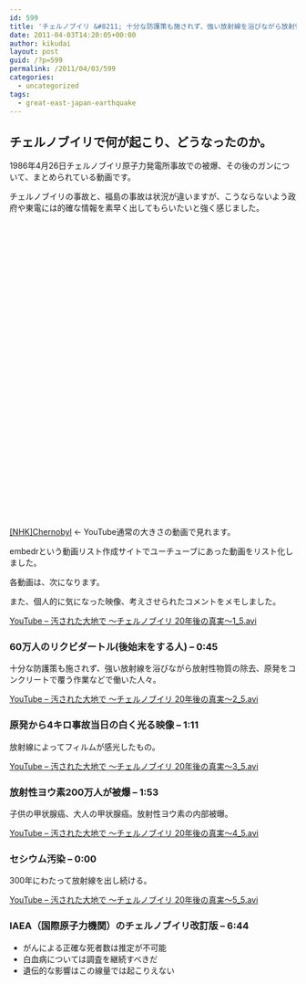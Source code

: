 ```yaml
---
id: 599
title: 'チェルノブイリ &#8211; 十分な防護策も施されず、強い放射線を浴びながら放射性物質の除去、原発をコンクリートで覆う作業で働いた人々。'
date: 2011-04-03T14:20:05+00:00
author: kikudai
layout: post
guid: /?p=599
permalink: /2011/04/03/599
categories:
  - uncategorized
tags:
  - great-east-japan-earthquake
---
```

## チェルノブイリで何が起こり、どうなったのか。

1986年4月26日チェルノブイリ原子力発電所事故での被爆、その後のガンについて、まとめられている動画です。
  
チェルノブイリの事故と、福島の事故は状況が違いますが、こうならないよう政府や東電には的確な情報を素早く出してもらいたいと強く感じました。

<div style="width:425px;height:520px;">
  <a href="http://embedr.com/playlist/chernobyl-placement" target="_blank" style="background:transparent url(http://embedr.com/img/embedr-custom-video-playlists.gif);float:right;margin:0;padding:0;outline:none;width:115px;height:35px;position:relative;top:-35px;"><span style="display:none;">Build your own custom video playlist at embedr.com</span></a>
</div>

<a href="http://embedr.com/playlist/chernobyl-placement" rel="nofollow">[NHK]Chernobyl</a> ← YouTube通常の大きさの動画で見れます。
  
embedrという動画リスト作成サイトでユーチューブにあった動画をリスト化しました。

各動画は、次になります。
  
また、個人的に気になった映像、考えさせられたコメントをメモしました。

<a href="http://bit.ly/iiKx1F" rel="nofollow">YouTube &#8211; 汚された大地で ～チェルノブイリ 20年後の真実～1_5.avi</a>

### 60万人のリクビダートル(後始末をする人) &#8211; 0:45

十分な防護策も施されず、強い放射線を浴びながら放射性物質の除去、原発をコンクリートで覆う作業などで働いた人々。

<a href="http://bit.ly/fnGx2B" rel="nofollow">YouTube &#8211; 汚された大地で ～チェルノブイリ 20年後の真実～2_5.avi</a>

### 原発から4キロ事故当日の白く光る映像 &#8211; 1:11

放射線によってフィルムが感光したもの。

<a href="http://bit.ly/fzv1jM" rel="nofollow">YouTube &#8211; 汚された大地で ～チェルノブイリ 20年後の真実～3_5.avi</a>

### 放射性ヨウ素200万人が被爆 &#8211; 1:53

子供の甲状腺癌、大人の甲状腺癌。放射性ヨウ素の内部被曝。

<a href="http://bit.ly/eZe2oN" rel="nofollow">YouTube &#8211; 汚された大地で ～チェルノブイリ 20年後の真実～4_5.avi</a>

### セシウム汚染 &#8211; 0:00

300年にわたって放射線を出し続ける。

<a href="http://bit.ly/erle2v" rel="nofollow">YouTube &#8211; 汚された大地で ～チェルノブイリ 20年後の真実～5_5.avi</a>

### IAEA（国際原子力機関）のチェルノブイリ改訂版 &#8211; 6:44

  * がんによる正確な死者数は推定が不可能
  * 白血病については調査を継続すべきだ
  * 遺伝的な影響はこの線量では起こりえない
